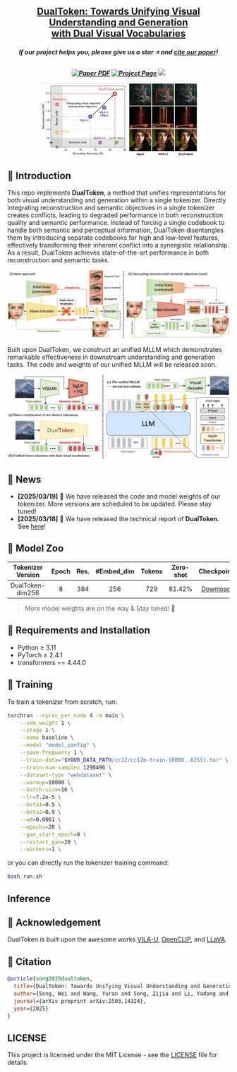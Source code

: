 <h2 align="center"> <a href="https://arxiv.org/abs/2503.14324">DualToken: Towards Unifying Visual Understanding and Generation<br>with Dual Visual Vocabularies</a></h2>
<h5 align="center"> If our project helps you, please give us a star ⭐ and <a href="##citation">cite our paper</a>!</h2>
<h5 align="center">

<a href="https://arxiv.org/abs/2503.14324"><img src='https://img.shields.io/badge/arXiv-DualToken-red' alt='Paper PDF'></a>
<a href=""><img src='https://img.shields.io/badge/Project_Page-DualToken-green' alt='Project Page'></a>
<a href=""><img src='https://img.shields.io/badge/%F0%9F%A4%97%20Hugging%20Face-Model-blue'></a>
</div>

<div style="display: flex; justify-content: center;">  
    <img src="asset/bubble.png" style="width: 40%; height: auto;"/>
    <img src="asset/recon.png" style="width: 31%; height: auto;"/>  
</div>


## 🌈 Introduction

This repo implements **DualToken**, a method that unifies representations for both visual understanding and generation within a single tokenizer. Directly integrating reconstruction and semantic objectives in a single tokenizer creates conflicts, leading to degraded performance in both reconstruction quality and semantic performance. Instead of forcing a single codebook to handle both semantic and perceptual information, DualToken disentangles them by introducing separate codebooks for high and low-level features, effectively transforming their inherent conflict into a synergistic relationship. As a result, DualToken achieves state-of-the-art performance in both reconstruction and semantic tasks.

![teaser](asset/tokenizer.png)

Built upon DualToken, we construct an unified MLLM which demonstrates remarkable effectiveness in downstream understanding and generation tasks. The code and weights of our unified MLLM will be released soon.

![teaser](asset/unified_model.png)


## 📰 News

- **[2025/03/19]** 🌟 We have released the code and model weights of our tokenizer. More versions are scheduled to be updated. Please stay tuned!
- **[2025/03/18]** 🌟 We have released the technical report of **DualToken**. See [here](https://arxiv.org/abs/2503.14324)!


## 🤗 Model Zoo

| Tokenizer Version | Epoch | Res. | #Embed_dim |  Tokens | Zero-shot |  Checkpoint  |
|:-----------------:|:-----:|:----:|:----------:|:-------:|:---------:|:------------:|
|  DualToken-dim256 |   8   | 384  |     256    |   729   |   81.42%  | [Download](https://drive.google.com/file/d/16-v2skUaDKUSvLo4Zf1OX_9ElGgFVDQN/view?usp=drive_link) |

> More model weights are on the way & Stay tuned! 🚀


## 🔧 Requirements and Installation

* Python ≥ 3.11
* PyTorch ≥ 2.4.1
* transformers == 4.44.0

## 🚀 Training

To train a tokenizer from scratch, run:

```bash
torchrun --nproc_per_node 4 -m main \
    --sem_weight 1 \
    --stage 1 \
    --name baseline \
    --model "model_config" \
    --save-frequency 1 \
    --train-data="$YOUR_DATA_PATH/cc12/cc12m-train-{0000..0255}.tar" \
    --train-num-samples 1290496 \
    --dataset-type "webdataset" \
    --warmup=10000 \
    --batch-size=16 \
    --lr=7.2e-5 \
    --beta1=0.5 \
    --beta2=0.9 \
    --wd=0.0001 \
    --epochs=20 \
    --gan_start_epoch=0 \
    --restart_gan=20 \
    --workers=1 \
```

or you can directly run the tokenizer training command:

```bash
bash run.sh
```


## Inference


## 🙇 Acknowledgement

DualToken is built upon the awesome works 
[VILA-U](https://github.com/mit-han-lab/vila-u),
[OpenCLIP](https://github.com/mlfoundations/open_clip),
and [LLaVA](https://github.com/haotian-liu/LLaVA/).


## 📑 Citation

```bibtex
@article{song2025dualtoken,
  title={DualToken: Towards Unifying Visual Understanding and Generation with Dual Visual Vocabularies}, 
  author={Song, Wei and Wang, Yuran and Song, Zijia and Li, Yadong and Sun, Haoze and Chen, Weipeng and Zhou, Zenan and Xu, Jianhua and Wang, Jiaqi and Yu, Kaicheng},
  journal={arXiv preprint arXiv:2503.14324},
  year={2025} 
}
```


## LICENSE

This project is licensed under the MIT License - see the [LICENSE](LICENSE) file for details.
